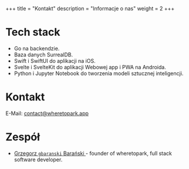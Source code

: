 +++
title = "Kontakt"
description = "Informacje o nas"
weight = 2
+++

# Tech stack
- Go na backendzie.
- Baza danych SurrealDB.
- Swift i SwiftUI do aplikacji na iOS.
- Svelte i SvelteKit do aplikacji Webowej app i PWA na Androida.
- Python i Jupyter Notebook do tworzenia modeli sztucznej inteligencji.

# Kontakt

E-Mail: [contact@wheretopark.app](mailto:contact@wheretopark.app)

# Zespół

- [Grzegorz `gbaranski` Barański ](https://gbaranski.com) - founder of wheretopark, full stack software developer.